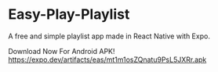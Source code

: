 # Easy-Play-Playlist
A free and simple playlist app made in React Native with Expo.

Download Now For Android APK!
https://expo.dev/artifacts/eas/mt1m1osZQnatu9PsL5JXRr.apk  
